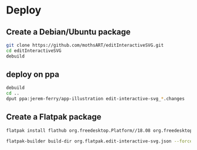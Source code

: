 # Deploy

## Create a Debian/Ubuntu package

```sh
git clone https://github.com/mothsART/editInteractiveSVG.git
cd editInteractiveSVG
debuild
```

## deploy on ppa

```sh
debuild
cd ..
dput ppa:jerem-ferry/app-illustration edit-interactive-svg_*.changes
```

## Create a Flatpak package

```sh
flatpak install flathub org.freedesktop.Platform//18.08 org.freedesktop.Sdk//18.08
```

```sh
flatpak-builder build-dir org.flatpak.edit-interactive-svg.json --force-clean
```

